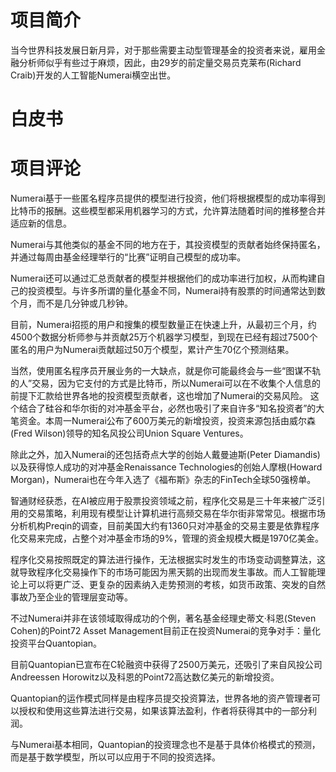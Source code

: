# 项目简介
当今世界科技发展日新月异，对于那些需要主动型管理基金的投资者来说，雇用金融分析师似乎有些过于麻烦，因此，由29岁的前定量交易员克莱布(Richard Craib)开发的人工智能Numerai横空出世。
# 白皮书

# 项目评论
Numerai基于一些匿名程序员提供的模型进行投资，他们将根据模型的成功率得到比特币的报酬。这些模型都采用机器学习的方式，允许算法随着时间的推移整合并适应新的信息。

Numerai与其他类似的基金不同的地方在于，其投资模型的贡献者始终保持匿名，并通过每周由基金经理举行的“比赛”证明自己模型的成功率。

Numerai还可以通过汇总贡献者的模型并根据他们的成功率进行加权，从而构建自己的投资模型。与许多所谓的量化基金不同，Numerai持有股票的时间通常达到数个月，而不是几分钟或几秒钟。

目前，Numerai招揽的用户和搜集的模型数量正在快速上升，从最初三个月，约4500个数据分析师参与并贡献25万个机器学习模型，到现在已经有超过7500个匿名的用户为Numerai贡献超过50万个模型，累计产生70亿个预测结果。

当然，使用匿名程序员开展业务的一大缺点，就是你可能最终会与一些“图谋不轨的人”交易，因为它支付的方式是比特币，所以Numerai可以在不收集个人信息的前提下汇款给世界各地的投资模型贡献者，这也增加了Numerai的交易风险。
这个结合了硅谷和华尔街的对冲基金平台，必然也吸引了来自许多“知名投资者”的大笔资金。本周一Numerai公布了600万美元的新增投资，投资来源包括由威尔森(Fred Wilson)领导的知名风投公司Union Square Ventures。

除此之外，加入Numerai的还包括奇点大学的创始人戴曼迪斯(Peter Diamandis)以及获得惊人成功的对冲基金Renaissance Technologies的创始人摩根(Howard Morgan)，Numerai也在今年入选了《福布斯》杂志的FinTech全球50强榜单。

智通财经获悉，在AI被应用于股票投资领域之前，程序化交易是三十年来被广泛引用的交易策略，利用现有模型让计算机进行高频交易在华尔街非常常见。根据市场分析机构Preqin的调查，目前美国大约有1360只对冲基金的交易主要是依靠程序化交易来完成，占整个对冲基金市场的9%，管理的资金规模大概是1970亿美金。

程序化交易按照既定的算法进行操作，无法根据实时发生的市场变动调整算法，这就导致程序化交易操作下的市场可能因为黑天鹅的出现而发生事故。而人工智能理论上可以将更广泛、更复杂的因素纳入走势预测的考核，如货币政策、突发的自然事故乃至企业的管理层变动等。

不过Numerai并非在该领域取得成功的个例，著名基金经理史蒂文·科恩(Steven Cohen)的Point72 Asset Management目前正在投资Numerai的竞争对手：量化投资平台Quantopian。

目前Quantopian已宣布在C轮融资中获得了2500万美元，还吸引了来自风投公司Andreessen Horowitz以及科恩的Point72高达数亿美元的新增投资。

Quantopian的运作模式同样是由程序员提交投资算法，世界各地的资产管理者可以授权和使用这些算法进行交易，如果该算法盈利，作者将获得其中的一部分利润。

与Numerai基本相同，Quantopian的投资理念也不是基于具体价格模式的预测，而是基于数学模型，所以可以应用于不同的投资选择。
